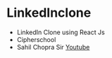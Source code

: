 # LinkedInclone

- LinkedIn Clone using React Js 
- Cipherschool 
- Sahil Chopra Sir [Youtube](https://www.youtube.com/watch?v=3ht229qyBjc&list=LL&index=3&t=14440s&ab_channel=SahilChopra)
